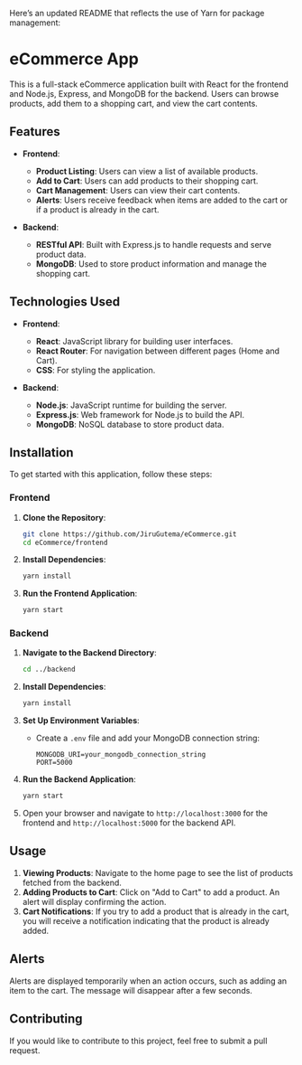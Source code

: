 Here’s an updated README that reflects the use of Yarn for package management:

# eCommerce App

This is a full-stack eCommerce application built with React for the frontend and Node.js, Express, and MongoDB for the backend. Users can browse products, add them to a shopping cart, and view the cart contents.

## Features

- **Frontend**:

  - **Product Listing**: Users can view a list of available products.
  - **Add to Cart**: Users can add products to their shopping cart.
  - **Cart Management**: Users can view their cart contents.
  - **Alerts**: Users receive feedback when items are added to the cart or if a product is already in the cart.

- **Backend**:
  - **RESTful API**: Built with Express.js to handle requests and serve product data.
  - **MongoDB**: Used to store product information and manage the shopping cart.

## Technologies Used

- **Frontend**:

  - **React**: JavaScript library for building user interfaces.
  - **React Router**: For navigation between different pages (Home and Cart).
  - **CSS**: For styling the application.

- **Backend**:
  - **Node.js**: JavaScript runtime for building the server.
  - **Express.js**: Web framework for Node.js to build the API.
  - **MongoDB**: NoSQL database to store product data.

## Installation

To get started with this application, follow these steps:

### Frontend

1. **Clone the Repository**:

   ```bash
   git clone https://github.com/JiruGutema/eCommerce.git
   cd eCommerce/frontend
   ```

2. **Install Dependencies**:

   ```bash
   yarn install
   ```

3. **Run the Frontend Application**:
   ```bash
   yarn start
   ```

### Backend

1. **Navigate to the Backend Directory**:

   ```bash
   cd ../backend
   ```

2. **Install Dependencies**:

   ```bash
   yarn install
   ```

3. **Set Up Environment Variables**:

   - Create a `.env` file and add your MongoDB connection string:
     ```
     MONGODB_URI=your_mongodb_connection_string
     PORT=5000
     ```

4. **Run the Backend Application**:

   ```bash
   yarn start
   ```

5. Open your browser and navigate to `http://localhost:3000` for the frontend and `http://localhost:5000` for the backend API.

## Usage

1. **Viewing Products**: Navigate to the home page to see the list of products fetched from the backend.
2. **Adding Products to Cart**: Click on "Add to Cart" to add a product. An alert will display confirming the action.
3. **Cart Notifications**: If you try to add a product that is already in the cart, you will receive a notification indicating that the product is already added.

## Alerts

Alerts are displayed temporarily when an action occurs, such as adding an item to the cart. The message will disappear after a few seconds.

## Contributing

If you would like to contribute to this project, feel free to submit a pull request.
